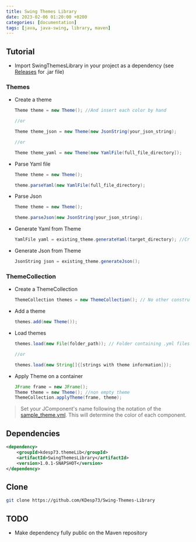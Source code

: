 ```yaml
---
title: Swing Themes Library
date: 2023-02-06 01:20:00 +0200
categories: [documentation] 
tags: [java, java-swing, library, maven]
---
```


## Tutorial

* Import SwingThemesLibrary in your project as a dependency (see [Releases](https://github.com/KDesp73/Swing-Themes-Library/releases) for .jar file)

### Themes

* Create a theme

  ```java
  Theme theme = new Theme(); //And insert each color by hand

  //or

  Theme theme_json = new Theme(new JsonString(your_json_string);

  //or

  Theme theme_yaml = new Theme(new YamlFile(full_file_directory]);
  ```

* Parse Yaml file

  ```java
  Theme theme = new Theme();
  
  theme.parseYaml(new YamlFile(full_file_directory);
  ```

* Parse Json

  ```java
  Theme theme = new Theme();
  
  theme.parseJson(new JsonString(your_json_string);
  ```
  
* Generate Yaml from Theme

  ```java
  YamlFile yaml = existing_theme.generateYaml(target_directory); //Creates .yml file in [targer directory]
  ```
  
* Generate Json from Theme

  ```java
  JsonString json = existing_theme.generateJson();
  ```
  
### ThemeCollection

* Create a ThemeCollection

  ```java
  ThemeCollection themes = new ThemeCollection(); // No other constructor exists
  ```
  
* Add a theme

  ```java
  themes.add(new Theme());
  ```
  
* Load themes

  ```java
  themes.load(new File(folder_path)); // Folder containing .yml files with wanted themes
  
  //or
  
  themes.load(new String[]{[strings with theme information]});
  ```
  
* Apply Theme on a container

  ```java
  JFrame frame = new JFrame();
  Theme theme = new Theme(); //non empty theme
  ThemeCollection.applyTheme(frame, theme);
  ```

> Set your JComponent's name following the notation of the [sample_theme.yml](https://github.com/KDesp73/Swing-Themes-Library/blob/main/Samples/sample_theme.yml). This will determine the color of each component.

## Dependencies

```xml
<dependency>
    <groupId>kdesp73.themeLib</groupId>
    <artifactId>SwingThemesLibrary</artifactId>
    <version>1.0.1-SNAPSHOT</version>
</dependency>
```

## Clone

```bash
git clone https://github.com/KDesp73/Swing-Themes-Library
```

## TODO

* Make dependency fully public on the Maven repository
